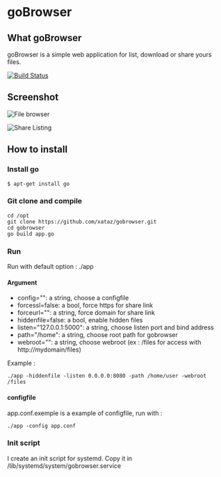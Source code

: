 # goBrowser

## What goBrowser

goBrowser is a simple web application for list, download or share yours files.

[![Build Status](https://travis-ci.org/xataz/gobrowser.svg?branch=master)](https://travis-ci.org/xataz/gobrowser)

## Screenshot
![File browser](http://image.noelshack.com/fichiers/2016/01/1452285607-gobrowser-filebrowser.png "File browser")

![Share Listing](http://image.noelshack.com/fichiers/2016/01/1452285613-gobrowser-listshare.png "Share Listing")


## How to install
### Install go
```
$ apt-get install go
```

### Git clone and compile
```
cd /opt
git clone https://github.com/xataz/gobrowser.git
cd gobrowser
go build app.go
```

### Run
Run with default option :
./app

#### Argument
* config="": a string, choose a configfile
* forcessl=false: a bool, force https for share link
* forceurl="": a string, force domain for share link
* hiddenfile=false: a bool, enable hidden files
* listen="127.0.0.1:5000": a string, choose listen port and bind address
* path="/home": a string, choose root path for gobrowser
* webroot="": a string, choose webroot (ex : /files for access with http://mydomain/files)

Example :
```
./app -hiddenfile -listen 0.0.0.0:8080 -path /home/user -webroot /files
```

#### configfile
app.conf.exemple is a example of configfile, run with :
```
./app -config app.conf
```

### Init script
I create an init script for systemd.
Copy it in /lib/systemd/system/gobrowser.service
